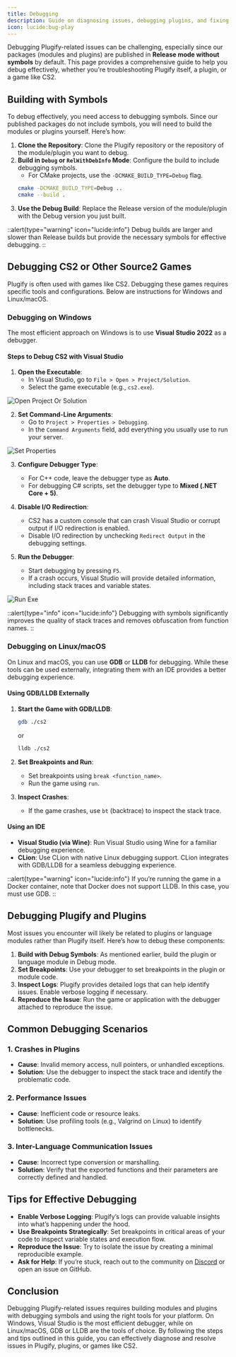 ```yaml
---
title: Debugging
description: Guide on diagnosing issues, debugging plugins, and fixing common errors when running Plugify in a Metamod environment.
icon: lucide:bug-play
---
```


Debugging Plugify-related issues can be challenging, especially since our packages (modules and plugins) are published in **Release mode without symbols** by default. This page provides a comprehensive guide to help you debug effectively, whether you're troubleshooting Plugify itself, a plugin, or a game like CS2.

## **Building with Symbols**

To debug effectively, you need access to debugging symbols. Since our published packages do not include symbols, you will need to build the modules or plugins yourself. Here’s how:

1. **Clone the Repository**: Clone the Plugify repository or the repository of the module/plugin you want to debug.
2. **Build in `Debug` or `RelWithDebInfo` Mode**: Configure the build to include debugging symbols.
    - For CMake projects, use the `-DCMAKE_BUILD_TYPE=Debug` flag.
   ```bash
   cmake -DCMAKE_BUILD_TYPE=Debug ..
   cmake --build .
   ```
3. **Use the Debug Build**: Replace the Release version of the module/plugin with the Debug version you just built.

::alert{type="warning" icon="lucide:info"}
Debug builds are larger and slower than Release builds but provide the necessary symbols for effective debugging.
::

## **Debugging CS2 or Other Source2 Games**

Plugify is often used with games like CS2. Debugging these games requires specific tools and configurations. Below are instructions for Windows and Linux/macOS.

### **Debugging on Windows**

The most efficient approach on Windows is to use **Visual Studio 2022** as a debugger.

#### **Steps to Debug CS2 with Visual Studio**
1. **Open the Executable**:
    - In Visual Studio, go to `File > Open > Project/Solution`.
    - Select the game executable (e.g., `cs2.exe`).

![Open Project Or Solution](/debugging/open_project_or_solution.png)

2. **Set Command-Line Arguments**:
    - Go to `Project > Properties > Debugging`.
    - In the `Command Arguments` field, add everything you usually use to run your server.

![Set Properties](/debugging/set_properties.png)

3. **Configure Debugger Type**:
    - For C++ code, leave the debugger type as **Auto**.
    - For debugging C# scripts, set the debugger type to **Mixed (.NET Core + 5)**.

4. **Disable I/O Redirection**:
    - CS2 has a custom console that can crash Visual Studio or corrupt output if I/O redirection is enabled.
    - Disable I/O redirection by unchecking `Redirect Output` in the debugging settings.

5. **Run the Debugger**:
    - Start debugging by pressing `F5`.
    - If a crash occurs, Visual Studio will provide detailed information, including stack traces and variable states.

![Run Exe](/debugging/run_exe.png)

::alert{type="info" icon="lucide:info"}
Debugging with symbols significantly improves the quality of stack traces and removes obfuscation from function names.
::

### **Debugging on Linux/macOS**

On Linux and macOS, you can use **GDB** or **LLDB** for debugging. While these tools can be used externally, integrating them with an IDE provides a better debugging experience.

#### **Using GDB/LLDB Externally**
1. **Start the Game with GDB/LLDB**:
   ```bash
   gdb ./cs2
   ```
   or
   ```bash
   lldb ./cs2
   ```

2. **Set Breakpoints and Run**:
    - Set breakpoints using `break <function_name>`.
    - Run the game using `run`.

3. **Inspect Crashes**:
    - If the game crashes, use `bt` (backtrace) to inspect the stack trace.

#### **Using an IDE**
- **Visual Studio (via Wine)**: Run Visual Studio using Wine for a familiar debugging experience.
- **CLion**: Use CLion with native Linux debugging support. CLion integrates with GDB/LLDB for a seamless debugging experience.

::alert{type="warning" icon="lucide:info"}
If you’re running the game in a Docker container, note that Docker does not support LLDB. In this case, you must use GDB.
::

## **Debugging Plugify and Plugins**

Most issues you encounter will likely be related to plugins or language modules rather than Plugify itself. Here’s how to debug these components:

1. **Build with Debug Symbols**: As mentioned earlier, build the plugin or language module in Debug mode.
2. **Set Breakpoints**: Use your debugger to set breakpoints in the plugin or module code.
3. **Inspect Logs**: Plugify provides detailed logs that can help identify issues. Enable verbose logging if necessary.
4. **Reproduce the Issue**: Run the game or application with the debugger attached to reproduce the issue.

## **Common Debugging Scenarios**

### **1. Crashes in Plugins**
- **Cause**: Invalid memory access, null pointers, or unhandled exceptions.
- **Solution**: Use the debugger to inspect the stack trace and identify the problematic code.

### **2. Performance Issues**
- **Cause**: Inefficient code or resource leaks.
- **Solution**: Use profiling tools (e.g., Valgrind on Linux) to identify bottlenecks.

### **3. Inter-Language Communication Issues**
- **Cause**: Incorrect type conversion or marshalling.
- **Solution**: Verify that the exported functions and their parameters are correctly defined and handled.

## **Tips for Effective Debugging**
- **Enable Verbose Logging**: Plugify’s logs can provide valuable insights into what’s happening under the hood.
- **Use Breakpoints Strategically**: Set breakpoints in critical areas of your code to inspect variable states and execution flow.
- **Reproduce the Issue**: Try to isolate the issue by creating a minimal reproducible example.
- **Ask for Help**: If you’re stuck, reach out to the community on [Discord](https://discord.gg/rX9TMmpang) or open an issue on GitHub.

## **Conclusion**

Debugging Plugify-related issues requires building modules and plugins with debugging symbols and using the right tools for your platform. On Windows, Visual Studio is the most efficient debugger, while on Linux/macOS, GDB or LLDB are the tools of choice. By following the steps and tips outlined in this guide, you can effectively diagnose and resolve issues in Plugify, plugins, or games like CS2.